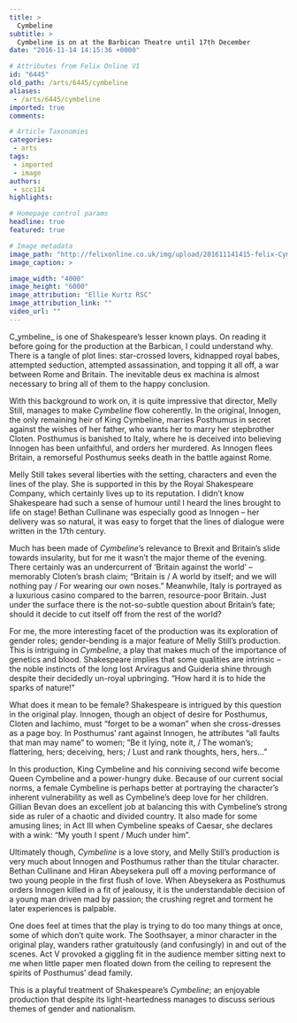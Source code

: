 ```yaml
---
title: >
  Cymbeline
subtitle: >
  Cymbeline is on at the Barbican Theatre until 17th December
date: "2016-11-14 14:15:36 +0000"

# Attributes from Felix Online V1
id: "6445"
old_path: /arts/6445/cymbeline
aliases:
 - /arts/6445/cymbeline
imported: true
comments:

# Article Taxonomies
categories:
 - arts
tags:
 - imported
 - image
authors:
 - scc114
highlights:

# Homepage control params
headline: true
featured: true

# Image metadata
image_path: "http://felixonline.co.uk/img/upload/201611141415-felix-Cymbeline production photos_ May 2016_2016_Photo by Ellie Kurttz _c_ RSC_192813.jpg"
image_caption: >

image_width: "4000"
image_height: "6000"
image_attribution: "Ellie Kurtz RSC"
image_attribution_link: ""
video_url: ""
---
```


C_ymbeline_ is one of Shakespeare’s lesser known plays. On reading it before going for the production at the Barbican, I could understand why. There is a tangle of plot lines: star-crossed lovers, kidnapped royal babes, attempted seduction, attempted assassination, and topping it all off, a war between Rome and Britain. The inevitable deus ex machina is almost necessary to bring all of them to the happy conclusion.

With this background to work on, it is quite impressive that director, Melly Still, manages to make _Cymbeline_ flow coherently. In the original, Innogen, the only remaining heir of King Cymbeline, marries Posthumus in secret against the wishes of her father, who wants her to marry her stepbrother Cloten. Posthumus is banished to Italy, where he is deceived into believing Innogen has been unfaithful, and orders her murdered. As Innogen flees Britain, a remorseful Posthumus seeks death in the battle against Rome.

Melly Still takes several liberties with the setting, characters and even the lines of the play.  She is supported in this by the Royal Shakespeare Company, which certainly lives up to its reputation. I didn’t know Shakespeare had such a sense of humour until I heard the lines brought to life on stage! Bethan Cullinane was especially good as Innogen – her delivery was so natural, it was easy to forget that the lines of dialogue were written in the 17th century.

Much has been made of _Cymbeline_’s relevance to Brexit and Britain’s slide towards insularity, but for me it wasn’t the major theme of the evening. There certainly was an undercurrent of ‘Britain against the world’ – memorably Cloten’s brash claim; “Britain is / A world by itself; and we will nothing pay / For wearing our own noses.” Meanwhile, Italy is portrayed as a luxurious casino compared to the barren, resource-poor Britain. Just under the surface there is the not-so-subtle question about Britain’s fate; should it decide to cut itself off from the rest of the world?

For me, the more interesting facet of the production was its exploration of gender roles; gender-bending is a major feature of Melly Still’s production. This is intriguing in _Cymbeline_, a play that makes much of the importance of genetics and blood. Shakespeare implies that some qualities are intrinsic – the noble instincts of the long lost Arviragus and Guideria shine through despite their decidedly un-royal upbringing. “How hard it is to hide the sparks of nature!”

What does it mean to be female? Shakespeare is intrigued by this question in the original play. Innogen, though an object of desire for Posthumus, Cloten and Iachimo, must “forget to be a woman” when she cross-dresses as a page boy. In Posthumus’ rant against Innogen, he attributes “all faults that man may name” to women; “Be it lying, note it, / The woman’s; flattering, hers; deceiving, hers; / Lust and rank thoughts, hers, hers…”

In this production, King Cymbeline and his conniving second wife become Queen Cymbeline and a power-hungry duke. Because of our current social norms, a female Cymbeline is perhaps better at portraying the character’s inherent vulnerability as well as Cymbeline’s deep love for her children. Gillian Bevan does an excellent job at balancing this with Cymbeline’s strong side as ruler of a chaotic and divided country. It also made for some amusing lines; in Act III when Cymbeline speaks of Caesar, she declares with a wink: “My youth I spent / Much under him”.

Ultimately though, _Cymbeline_ is a love story, and Melly Still’s production is very much about Innogen and Posthumus rather than the titular character. Bethan Cullinane and Hiran Abeysekera pull off a moving performance of two young people in the first flush of love. When Abeysekera as Posthumus orders Innogen killed in a fit of jealousy, it is the understandable decision of a young man driven mad by passion; the crushing regret and torment he later experiences is palpable.

One does feel at times that the play is trying to do too many things at once, some of which don’t quite work. The Soothsayer, a minor character in the original play, wanders rather gratuitously (and confusingly) in and out of the scenes. Act V provoked a giggling fit in the audience member sitting next to me when little paper men floated down from the ceiling to represent the spirits of Posthumus’ dead family.

This is a playful treatment of Shakespeare’s _Cymbeline_; an enjoyable production that despite its light-heartedness manages to discuss serious themes of gender and nationalism.
